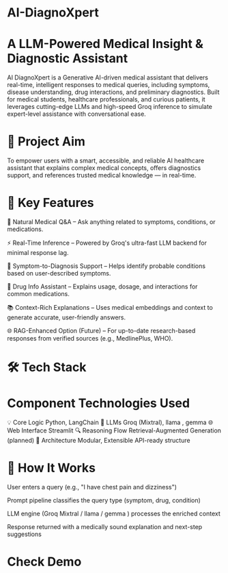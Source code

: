 # AI-DiagnoXpert
# A LLM-Powered Medical Insight & Diagnostic Assistant

AI DiagnoXpert is a Generative AI-driven medical assistant that delivers real-time, intelligent responses to medical queries, including symptoms, disease understanding, drug interactions, and preliminary diagnostics. 
Built for medical students, healthcare professionals, and curious patients, it leverages cutting-edge LLMs and high-speed Groq inference to simulate expert-level assistance with conversational ease.

# 🎯 Project Aim
To empower users with a smart, accessible, and reliable AI healthcare assistant that explains complex medical concepts, offers diagnostics support, and references trusted medical knowledge — in real-time.

# 🧠 Key Features
💬 Natural Medical Q&A – Ask anything related to symptoms, conditions, or medications.

⚡ Real-Time Inference – Powered by Groq's ultra-fast LLM backend for minimal response lag.

🧾 Symptom-to-Diagnosis Support – Helps identify probable conditions based on user-described symptoms.

💊 Drug Info Assistant – Explains usage, dosage, and interactions for common medications.

📚 Context-Rich Explanations – Uses medical embeddings and context to generate accurate, user-friendly answers.

🌐 RAG-Enhanced Option (Future) – For up-to-date research-based responses from verified sources (e.g., MedlinePlus, WHO).


# 🛠️ Tech Stack
# Component	Technologies Used

💡 Core Logic	Python, LangChain
🤖 LLMs	Groq (Mixtral), llama , gemma
🌐 Web Interface	Streamlit
🔍 Reasoning Flow	Retrieval-Augmented Generation (planned)
📁 Architecture	Modular, Extensible API-ready structure

# 🚀 How It Works
User enters a query (e.g., "I have chest pain and dizziness")

Prompt pipeline classifies the query type (symptom, drug, condition)

LLM engine (Groq Mixtral / llama / gemma ) processes the enriched context

Response returned with a medically sound explanation and next-step suggestions

# Check Demo


